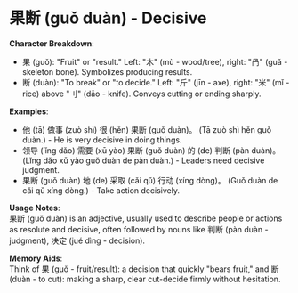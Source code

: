 # **果断 (guǒ duàn) - Decisive**

**Character Breakdown**:  
- 果 (guǒ): "Fruit" or "result." Left: "木" (mù - wood/tree), right: "冎" (guǎ - skeleton bone). Symbolizes producing results.  
- 断 (duàn): "To break" or "to decide." Left: "斤" (jīn - axe), right: "米" (mǐ - rice) above "⺉" (dāo - knife). Conveys cutting or ending sharply.

**Examples**:  
- 他 (tā) 做事 (zuò shì) 很 (hěn) 果断 (guǒ duàn)。 (Tā zuò shì hěn guǒ duàn.) - He is very decisive in doing things.  
- 领导 (lǐng dǎo) 需要 (xū yào) 果断 (guǒ duàn) 的 (de) 判断 (pàn duàn)。 (Lǐng dǎo xū yào guǒ duàn de pàn duàn.) - Leaders need decisive judgment.  
- 果断 (guǒ duàn) 地 (de) 采取 (cǎi qǔ) 行动 (xíng dòng)。 (Guǒ duàn de cǎi qǔ xíng dòng.) - Take action decisively.

**Usage Notes**:  
果断 (guǒ duàn) is an adjective, usually used to describe people or actions as resolute and decisive, often followed by nouns like 判断 (pàn duàn - judgment), 决定 (jué dìng - decision).

**Memory Aids**:  
Think of 果 (guǒ - fruit/result): a decision that quickly "bears fruit," and 断 (duàn - to cut): making a sharp, clear cut-decide firmly without hesitation.